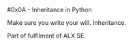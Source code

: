 #0x0A - Inheritance in Python

Make sure you write your will. Inheritance.

Part of fulfilment of ALX SE.
